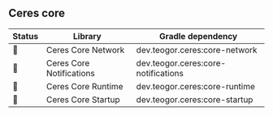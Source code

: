 ## Ceres core

| Status | Library | Gradle dependency |
| ------ | ------- | ----------------- |
| 🧪 | Ceres Core Network | dev.teogor.ceres:core-network |
| 🧪 | Ceres Core Notifications | dev.teogor.ceres:core-notifications |
| 🧪 | Ceres Core Runtime | dev.teogor.ceres:core-runtime |
| 🧪 | Ceres Core Startup | dev.teogor.ceres:core-startup |

